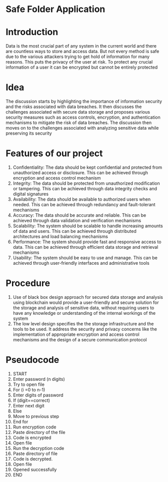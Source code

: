 # Safe Folder Application

# Introduction
Data is the most crucial part of any system in the current world and there are countless ways to store and access data. But not every method is safe due to the various attackers trying to get hold of information for many reasons. This puts the privacy of the user at risk. To protect any crucial information of a user it can be encrypted but cannot be entirely protected

# Idea
The discussion starts by highlighting the importance of information security and the risks associated with data breaches. It then discusses the challenges associated with secure data storage and proposes various security measures such as access controls, encryption, and authentication mechanisms to mitigate the risk of data breaches. The discussion then moves on to the challenges associated with analyzing sensitive data while preserving its security

# Features of our project
1. Confidentiality: The data should be kept confidential and protected from unauthorized access or disclosure. This can be achieved through encryption and access control mechanism
2. Integrity: The data should be protected from unauthorized modification or tampering. This can be achieved through data integrity checks and digital signatures
3. Availability: The data should be available to authorized users when needed. This can be achieved through redundancy and fault-tolerant mechanisms
4. Accuracy: The data should be accurate and reliable. This can be achieved through data validation and verification mechanisms
5. Scalability: The system should be scalable to handle increasing amounts of data and users. This can be achieved through distributed architectures and load balancing mechanisms
6. Performance: The system should provide fast and responsive access to data. This can be achieved through efficient data storage and retrieval mechanisms
7. Usability: The system should be easy to use and manage. This can be achieved through user-friendly interfaces and administrative tools

# Procedure
1. Use of black box design approach for secured data storage and analysis using blockchain would provide a user-friendly and secure solution for the storage and analysis of sensitive data, without requiring users to have any knowledge or understanding of the internal workings of the system
2. The low level design specifies the the storage infrastructure and the tools to be used. It address the security and privacy concerns like the implementation of appropriate encryption and access control mechanisms and the design of a secure communication protocol

# Pseudocode
1. START
2. Enter password (n digits)
3. Try to open file
4. For (i =0 to n-1)
5. Enter digits of password
6. If (digit==correct)
7. Enter next digit
8. Else
9. Move to previous step
10. End for
11. Run encryption code
12. Paste directory of the file
13. Code is encrypted
14. Open file
15. Run the decryption code
16. Paste directory of file
17. Code is decrypted.
18. Open file
19. Opened successfully
20. END
